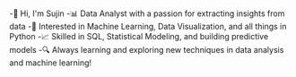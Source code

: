 -👋 Hi, I'm Sujin
-📊 Data Analyst with a passion for extracting insights from data
-🤖 Interested in Machine Learning, Data Visualization, and all things in Python
-📈 Skilled in SQL, Statistical Modeling, and building predictive models
-🔍 Always learning and exploring new techniques in data analysis and machine learning!

<!---
SujinJK/SujinJK is a ✨ special ✨ repository because its `README.md` (this file) appears on your GitHub profile.
You can click the Preview link to take a look at your changes.
--->
